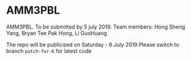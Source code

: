 # AMM3PBL
AMM3PBL. To be submitted by 5 july 2019. Team members: Hong Sheng Yang, Bryan Tee Pak Hong, Li GuoHuang

The repo will be publicized on Saturday - 6 July 2019
Please switch to branch `patch-for-K` for latest code
